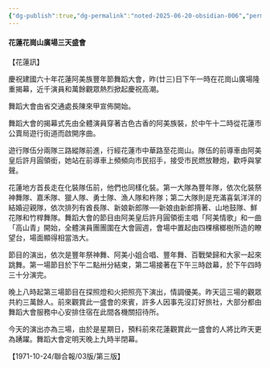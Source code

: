 ```yaml
---
{"dg-publish":true,"dg-permalink":"noted-2025-06-20-obsidian-006","permalink":"/noted-2025-06-20-obsidian-006/","title":"阿美族載歌載舞 豐年節昨揭序幕 花蓮花崗山廣場三天盛會","tags":["花蓮縣志"],"noteIcon":"3","created":"2025-05-15T19:52:04.019+08:00","updated":"2025-06-20T11:00:00.697+08:00"}
---
```





#### 花蓮花崗山廣場三天盛會

【花蓮訊】

慶祝建國六十年花蓮阿美族豐年節舞蹈大會，昨(廿三)日下午一時在花崗山廣場隆重揭幕，近千演員和萬餘觀眾熱烈掀起慶祝高潮。

舞蹈大會由省交通處長陳來甲宣佈開始。

舞蹈大會的揭幕式先由全體演員穿著古色古香的阿美族裝，於中午十二時從花蓮市公賣局遊行街道而啟開序曲。

遊行隊伍分兩隊三路縱隊前進，行經花蓮市中華路至花崗山。隊伍的前導車由阿美皇后許月圓領銜，她站在前導車上頻頻向市民招手，接受市民燃放鞭炮，歡呼與掌聲。

花蓮地方首長走在化裝隊伍前，他們也同樣化裝。第一大隊為豐年隊，依次化裝祭神舞隊、嘉禾隊、獵人隊、勇士隊、漁人隊和杵隊；第二大隊則是充滿喜氣洋洋的結婚迎親隊，依次排列有酋長隊、新娘新郎隊──新娘由新郎揹著、山地鼓隊、鮮花隊和竹桿舞隊。舞蹈大會的節目由阿美皇后許月圓領銜主唱「阿美情歌」和一曲「高山青」開始，全體演員團團圍在大會圓週，會場中置起由四棵檳榔樹所造的瞭望台，場面顯得相當浩大。

節目的演出，依次是豐年祭神舞、阿美小姐合唱、豐年舞、百戰榮歸和大家一起來跳舞。第一場節目於下午二點卅分結束，第二場接著在下午三時啟幕，於下午四時三十分演完。

晚上八時起第三場節目在探照燈和火把照亮下演出，情調優美。昨天這三場的觀眾共約三萬餘人。前來觀賞此一盛會的來賓，許多人因事先沒訂好旅社，大部分都由舞蹈大會服務中心安排住宿在此間各機關招待所。

今天的演出亦為三場，由於是星期日，預料前來花蓮觀賞此一盛會的人將比昨天更為踴躍。舞蹈大會定明天晚上九時半閉幕。

【1971-10-24/聯合報/03版/第三版】